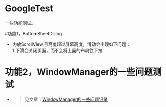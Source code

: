 # GoogleTest
一些功能测试。

#功能1，BottomSheetDialog
- 内放ScrollView,且高度超过屏幕高度，滑动会出现如下问题：  
  1.下滑会关闭页面，而不会将上面的布局往下拉
# 功能2，WindowManager的一些问题测试
- > 见文章：[WindowManager的一些问题记录](http://zeffect.cn/index.php/archives/16/)  